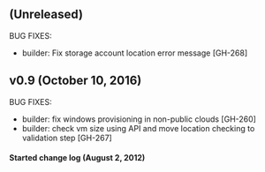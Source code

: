 ## (Unreleased)

BUG FIXES:

  * builder: Fix storage account location error message [GH-268]

## v0.9 (October 10, 2016)

BUG FIXES:

  * builder: fix windows provisioning in non-public clouds [GH-260]
  * builder: check vm size using API and move location checking to validation step [GH-267]
  
#### Started change log (August 2, 2012)
